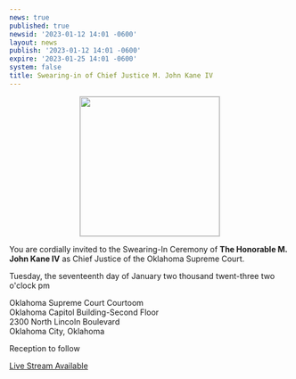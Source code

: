 ```yaml
---
news: true
published: true
newsid: '2023-01-12 14:01 -0600'
layout: news
publish: '2023-01-12 14:01 -0600'
expire: '2023-01-25 14:01 -0600'
system: false
title: Swearing-in of Chief Justice M. John Kane IV
---
```

<div style="text-align: center;"><a href="https://www.oscn.net/images/news/chief-justice-m-john-kane-invitation.jpg"><img style="width: 250px; margin: 0 0; border: solid 1px silver; " src="https://www.oscn.net/images/news/chief-justice-m-john-kane-invitation.jpg" /></a><br /></div>

You are cordially invited to the Swearing-In Ceremony of **The Honorable M. John Kane IV** as Chief Justice of the Oklahoma Supreme Court.

Tuesday, the seventeenth day of January two thousand twent-three two o'clock pm

Oklahoma Supreme Court Courtoom  
Oklahoma Capitol Building-Second Floor  
2300 North Lincoln Boulevard  
Oklahoma City, Oklahoma

Reception to follow

[Live Stream Available](https://youtu.be/lb_5W74y9gM)
